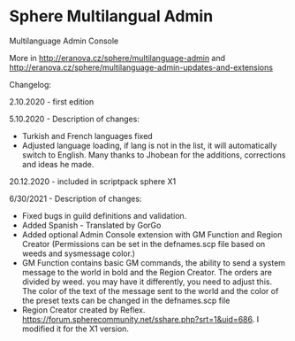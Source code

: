 # Sphere Multilangual Admin
Multilanguage Admin Console

More in http://eranova.cz/sphere/multilanguage-admin and http://eranova.cz/sphere/multilanguage-admin-updates-and-extensions

Changelog:

2.10.2020 - first edition

5.10.2020 - Description of changes:
- Turkish and French languages ​​fixed
- Adjusted language loading, if lang is not in the list, it will automatically switch to English.
Many thanks to Jhobean for the additions, corrections and ideas he made.

20.12.2020 - included in scriptpack sphere X1

6/30/2021 - Description of changes:
- Fixed bugs in guild definitions and validation.
- Added Spanish - Translated by GorGo
- Added optional Admin Console extension with GM Function and Region Creator
  (Permissions can be set in the defnames.scp file based on weeds and sysmessage color.)
- GM Function contains basic GM commands, the ability to send a system message to the world in bold and the Region Creator.
  The orders are divided by weed. you may have it differently, you need to adjust this.
  The color of the text of the message sent to the world and the color of the preset texts can be changed in the defnames.scp file
- Region Creator created by Reflex. https://forum.spherecommunity.net/sshare.php?srt=1&uid=686.
  I modified it for the X1 version. 
